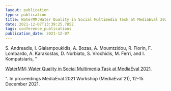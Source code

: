```yaml
---
layout: publication
types: publication
title: WaterMM:Water Quality in Social Multimedia Task at MediaEval 2021
date: 2021-12-07T13:39:25.785Z
tags: conference_publications
publication_date: 2021-12-07
---
```

S. Andreadis, I. Gialampoukidis, A. Bozas, A. Moumtzidou, R. Fiorin, F. Lombardo, A. Karakostas, D. Norbiato, S. Vrochidis, M. Ferri, and I. Kompatsiaris, "<!--StartFragment-->

[WaterMM: Water Quality in Social Multimedia Task at MediaEval 2021](https://2021.multimediaeval.com/paper4.pdf).

<!--EndFragment-->". In proceedings MediaEval 2021 Workshop (MediaEval'21), 12-15 December 2021.
